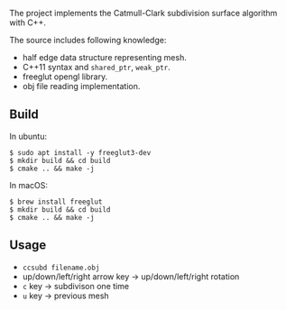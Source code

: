 The project implements the Catmull-Clark subdivision surface algorithm with C++.

The source includes following knowledge:

* half edge data structure representing mesh.
* C++11 syntax and `shared_ptr`, `weak_ptr`.
* freeglut opengl library.
* obj file reading implementation.

## Build

In ubuntu:

```shell
$ sudo apt install -y freeglut3-dev
$ mkdir build && cd build
$ cmake .. && make -j
```

In macOS:

```shell
$ brew install freeglut
$ mkdir build && cd build
$ cmake .. && make -j
```

## Usage

* `ccsubd filename.obj`
* up/down/left/right arrow key -> up/down/left/right rotation
* `c` key -> subdivison one time
* `u` key -> previous mesh
